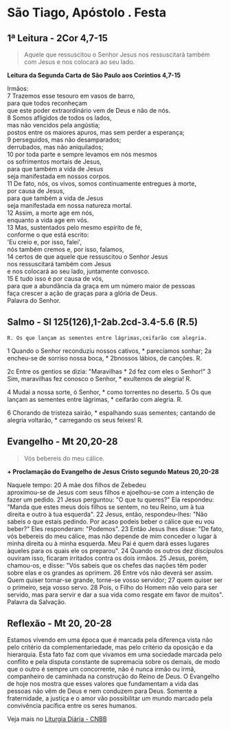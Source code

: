 # São Tiago, Apóstolo . Festa

## 1ª Leitura - 2Cor 4,7-15

> Aquele que ressuscitou o Senhor Jesus nos ressuscitará também com Jesus e nos colocará ao seu lado.

**Leitura da Segunda Carta de São Paulo aos Coríntios 4,7-15**

Irmãos:    
7 Trazemos esse tesouro em vasos de barro,   
 para que todos reconheçam   
 que este poder extraordinário vem de Deus e não de nós.    
8 Somos afligidos de todos os lados,   
 mas não vencidos pela angústia;   
 postos entre os maiores apuros, mas sem perder a esperança;    
9 perseguidos, mas não desamparados;   
 derrubados, mas não aniquilados;    
10 por toda parte e sempre levamos em nós mesmos   
 os sofrimentos mortais de Jesus,   
 para que também a vida de Jesus   
 seja manifestada em nossos corpos.    
11 De fato, nós, os vivos, somos continuamente entregues à morte,   
 por causa de Jesus,   
 para que também a vida de Jesus   
 seja manifestada em nossa natureza mortal.    
12 Assim, a morte age em nós,   
 enquanto a vida age em vós.    
13 Mas, sustentados pelo mesmo espírito de fé,   
 conforme o que está escrito:   
 'Eu creio e, por isso, falei',   
 nós também cremos e, por isso, falamos,    
14 certos de que aquele que ressuscitou o Senhor Jesus   
 nos ressuscitará também com Jesus   
 e nos colocará ao seu lado, juntamente convosco.    
15 E tudo isso é por causa de vós,   
 para que a abundância da graça em um número maior de pessoas   
 faça crescer a ação de graças para a glória de Deus.   
 Palavra do Senhor.

## Salmo - Sl 125(126),1-2ab.2cd-3.4-5.6 (R.5)

`R. Os que lançam as sementes entre lágrimas,ceifarão com alegria.`

1 Quando o Senhor reconduziu nossos cativos, * 
 parecíamos sonhar; 
2a encheu-se de sorriso nossa boca, * 
 2bnossos lábios, de canções. R. 
 
2c Entre os gentios se dizia: "Maravilhas * 
2d fez com eles o Senhor!" 
3 Sim, maravilhas fez conosco o Senhor, * 
 exultemos de alegria! R. 
 
 4 Mudai a nossa sorte, ó Senhor, * 
 como torrentes no deserto. 
5 Os que lançam as sementes entre lágrimas, * 
 ceifarão com alegria. R. 
 
6 Chorando de tristeza sairão, * 
 espalhando suas sementes; 
 cantando de alegria voltarão, * 
 carregando os seus feixes! R.

## Evangelho - Mt 20,20-28

> Vós bebereis do meu cálice.

**+ Proclamação do Evangelho de Jesus Cristo segundo Mateus 20,20-28**

Naquele tempo: 
20 A mãe dos filhos de Zebedeu  
 aproximou-se de Jesus com seus filhos 
 e ajoelhou-se com a intenção de fazer um pedido. 
21 Jesus perguntou: "O que tu queres?" 
 Ela respondeu: "Manda que estes meus dois filhos 
 se sentem, no teu Reino, 
 um à tua direita e outro à tua esquerda". 
22 Jesus, então, respondeu-lhes: 
 "Não sabeis o que estais pedindo. 
 Por acaso podeis beber o cálice que eu vou beber?" 
 Eles responderam: "Podemos". 
23 Então Jesus lhes disse: 
 "De fato, vós bebereis do meu cálice, 
 mas não depende de mim 
 conceder o lugar à minha direita ou à minha esquerda. 
 Meu Pai é quem dará esses lugares 
 àqueles para os quais ele os preparou". 
24 Quando os outros dez discípulos ouviram isso, 
 ficaram irritados contra os dois irmãos. 
25 Jesus, porém, chamou-os, e disse: 
 "Vós sabeis que os chefes das nações 
 têm poder sobre elas e os grandes as oprimem. 
26 Entre vós não deverá ser assim. 
 Quem quiser tornar-se grande, torne-se vosso servidor; 
27 quem quiser ser o primeiro, seja vosso servo. 
28 Pois, o Filho do Homem não veio para ser servido, 
 mas para servir e dar a sua vida 
 como resgate em favor de muitos". 
 Palavra da Salvação.

## Reflexão - Mt 20, 20-28

Estamos vivendo em uma época que é marcada pela diferença vista não pelo critério da complementariedade, mas pelo critério da oposição e da hierarquia. Esta fato faz com que vivamos em uma sociedade marcada pelo conflito e pela disputa constante de supremacia sobre os demais, de modo que o outro é sempre um concorrente, não é nunca irmão ou irmã, companheiro de caminhada na construção do Reino de Deus. O Evangelho de hoje nos mostra que esses valores que fundamentam a vida das pessoas não vêm de Deus e nem conduzem para Deus. Somente a fraternidade, a justiça e o amor vão possibilitar um mundo marcado pela convivência pacífica entre os seres humanos.

Veja mais no [Liturgia Diária - CNBB](http://liturgiadiaria.cnbb.org.br/app/user/user/UserView.php?ano=2016&mes=7&dia=25)
